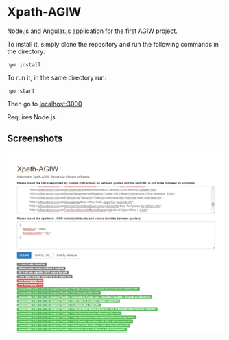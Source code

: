 # Xpath-AGIW
Node.js and Angular.js application for the first AGIW project. 

To install it, simply clone the repository and run the following commands in the directory: 
```
npm install
```
To run it, in the same directory run:
```
npm start
```
Then go to [localhost:3000](http://localhost:3000/)

Requires Node.js.

## Screenshots
![screen 1](screenshots/capture1.png "screen 1")
